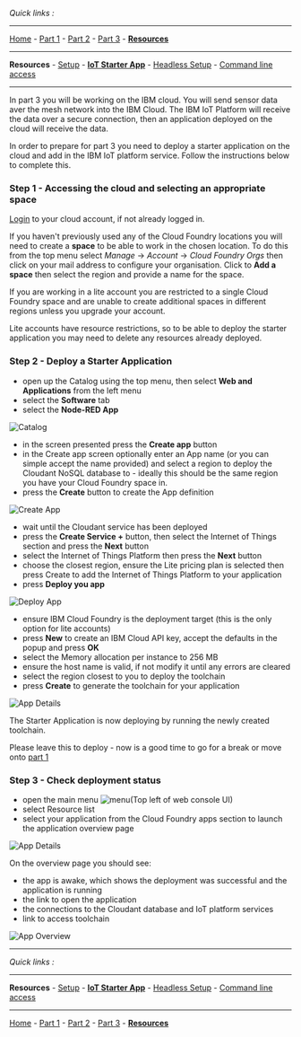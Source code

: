 *Quick links :*
***
[Home](/README.md) - [Part 1](/part1/README.md) - [Part 2](/part2/README.md) - [Part 3](/part3/README.md) - [**Resources**](/additionalResources/README.md)
***
**Resources** - [Setup](PREREQUISITES_AND_SETUP.md) - [**IoT Starter App**](IOT_STARTER_APP.md) - [Headless Setup](HEADLESS_SETUP.md) - [Command line access](COMMAND_LINE_ACCESS.md)
***

In part 3 you will be working on the IBM cloud.  You will send sensor data aver the mesh network into the IBM Cloud.  The IBM IoT Platform will receive the data over a secure connection, then an application deployed on the cloud will receive the data.

In order to prepare for part 3 you need to deploy a starter application on the cloud and add in the IBM IoT platform service.  Follow the instructions below to complete this.

### Step 1 - Accessing the cloud and selecting an appropriate space

[Login](https://cloud.ibm.com) to your cloud account, if not already logged in.

If you haven't previously used any of the Cloud Foundry locations you will need to create a **space** to be able to work in the chosen location.  To do this from the top menu select *Manage* -> *Account* -> *Cloud Foundry Orgs* then click on your mail address to configure your organisation.  Click to **Add a space** then select the region and provide a name for the space.

If you are working in a lite account you are restricted to a single Cloud Foundry space and are unable to create additional spaces in different regions unless you upgrade your account.

Lite accounts have resource restrictions, so to be able to deploy the starter application you may need to delete any resources already deployed.

### Step 2 - Deploy a Starter Application

- open up the Catalog using the top menu, then select **Web and Applications** from the left menu
- select the **Software** tab
- select the **Node-RED App**

![Catalog](../images/catalog.png)

- in the screen presented press the **Create app** button
- in the Create app screen optionally enter an App name (or you can simple accept the name provided) and select a region to deploy the Cloudant NoSQL database to - ideally this should be the same region you have your Cloud Foundry space in.
- press the **Create** button to create the App definition

![Create App](../images/createApp.png)

- wait until the Cloudant service has been deployed
- press the **Create Service +** button, then select the Internet of Things section and press the **Next** button
- select the Internet of Things Platform then press the **Next** button
- choose the closest region, ensure the Lite pricing plan is selected then press Create to add the Internet of Things Platform to your application
- press **Deploy you app**

![Deploy App](../images/deployApp.png)

- ensure IBM Cloud Foundry is the deployment target (this is the only option for lite accounts)
- press **New** to create an IBM Cloud API key, accept the defaults in the popup and press **OK**
- select the Memory allocation per instance to 256 MB
- ensure the host name is valid, if not modify it until any errors are cleared
- select the region closest to you to deploy the toolchain
- press **Create** to generate the toolchain for your application

![App Details](../images/appDetails.png)

The Starter Application is now deploying by running the newly created toolchain.

Please leave this to deploy - now is a good time to go for a break or move onto [part 1](../part1/README.md)

### Step 3 - Check deployment status

- open the main menu ![menu](../images/menu.png)(Top left of web console UI)
- select Resource list
- select your application from the Cloud Foundry apps section to launch the application overview page

![App Details](../images/resourceList.png)

On the overview page you should see:

- the app is awake, which shows the deployment was successful and the application is running
- the link to open the application
- the connections to the Cloudant database and IoT platform services
- link to access toolchain

![App Overview](../images/appOverview.png)

***
*Quick links :*
***
**Resources** - [Setup](PREREQUISITES_AND_SETUP.md)  - [**IoT Starter App**](IOT_STARTER_APP.md) - [Headless Setup](HEADLESS_SETUP.md) - [Command line access](COMMAND_LINE_ACCESS.md)
***
[Home](/README.md) - [Part 1](/part1/README.md) - [Part 2](/part2/README.md) - [Part 3](/part3/README.md) - [**Resources**](/additionalResources/README.md)

